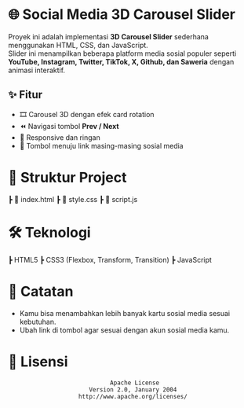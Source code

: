 # 🌐 Social Media 3D Carousel Slider
Proyek ini adalah implementasi **3D Carousel Slider** sederhana menggunakan HTML, CSS, dan JavaScript.  
Slider ini menampilkan beberapa platform media sosial populer seperti **YouTube, Instagram, Twitter, TikTok, X, Github, dan Saweria** dengan animasi interaktif.

## ✨ Fitur
- 🎞️ Carousel 3D dengan efek card rotation  
- ⏪ Navigasi tombol **Prev / Next**  
- 📱 Responsive dan ringan  
- 🔗 Tombol menuju link masing-masing sosial media  

# 📂 Struktur Project
 ┣ 📜 index.html
 ┣ 📜 style.css
 ┣ 📜 script.js

# 🛠️ Teknologi
 ┣ HTML5
 ┣ CSS3 (Flexbox, Transform, Transition)
 ┣ JavaScript

# 📌 Catatan
 * Kamu bisa menambahkan lebih banyak kartu sosial media sesuai kebutuhan.
 * Ubah link di tombol agar sesuai dengan akun sosial media kamu.

# 📄 Lisensi
                                 Apache License
                           Version 2.0, January 2004
                        http://www.apache.org/licenses/
